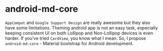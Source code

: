 android-md-core
================

`AppCompat` and `Google Support Design` are really awesome but they also have some limitations. Theming android app is not an easy task, especially keeping consistent UI on both Lollipop and Non-Lollipop devices is even harder. If you've tried `CardView`, you know what I mean. So, I propose `android-md-core` - Material bootstrap for Android development.


